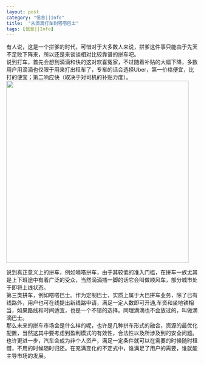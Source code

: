 ```yaml
---
layout: post
category: "信息||Info"
title:  "从滴滴打车到嗒嗒巴士"
tags: [信息||Info] 
---
```

有人说，这是一个拼爹的时代，可惜对于大多数人来说，拼爹这件事只能由于先天不足败下阵来，所以还是来谈谈相对比较靠谱的拼车吧。      
说到打车，首先会想到滴滴和快的这对欢喜冤家，不过随着补贴的大幅下降，多数用户用滴滴也仅限于用来打出租车了，专车的话会选择Uber，第一价格便宜，比打的便宜；第二响应快（取决于对司机的补贴力度）。    
<img src="http://y3.ifengimg.com/haina/2015_09/c61a1eee7ebca2b.jpg" width=480px>           
   
说到真正意义上的拼车，例如嘀嗒拼车，由于其较低的准入门槛，在拼车一族尤其是上下班途中有着广泛的受众，当然滴滴插一脚的话它会叫做顺风车，部分城市处于即将上线状态。      
第三类拼车，例如嗒嗒巴士。作为定制巴士，实质上属于大巴拼车业务，除了已有线路外，用户也可在线提出新线路申请，满足一定人数即可开通,车资和坐地铁相当，如果路线和时间适宜，也是一个不错的选择。同理滴滴也不会放过的，叫做滴滴巴士。      
那么未来的拼车市场会是什么样的呢，也许是几种拼车形式的融合，资源的最优化配置，当然这其中要考虑到盈利模式的有效性，合法性以及所涉及到的安全问题。也许更进一步，汽车会成为非个人资产，满足一定条件就可以在需要的时候随时租借，不用的时候随时归还。在充满变化的不定式中，谁满足了用户的需要，谁就能主导市场的发展。      

    
   
